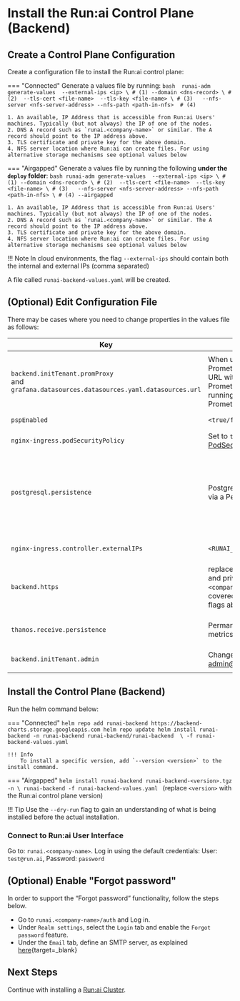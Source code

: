 
# Install the Run:ai Control Plane (Backend) 

## Create a Control Plane Configuration

Create a configuration file to install the Run:ai control plane:

=== "Connected"
    Generate a values file by running:
    ``` bash 
    runai-adm generate-values 
        --external-ips <ip> \ # (1)
        --domain <dns-record> \ # (2) 
        --tls-cert <file-name>  --tls-key <file-name> \ # (3)  
        --nfs-server <nfs-server-address> --nfs-path <path-in-nfs>  # (4)
    ```

    1. An available, IP Address that is accessible from Run:ai Users' machines. Typically (but not always) the IP of one of the nodes. 
    2. DNS A record such as `runai.<company-name>` or similar. The A record should point to the IP address above. 
    3. TLS certificate and private key for the above domain.
    4. NFS server location where Run:ai can create files. For using alternative storage mechanisms see optional values below 

=== "Airgapped"
    Generate a values file by running the following __under the `deploy` folder__:
    ``` bash
    runai-adm generate-values 
        --external-ips <ip> \ # (1)
        --domain <dns-record> \ # (2) 
        --tls-cert <file-name>  --tls-key <file-name> \ # (3)  
        --nfs-server <nfs-server-address> --nfs-path <path-in-nfs> \ # (4)
        --airgapped
    ```

    1. An available, IP Address that is accessible from Run:ai Users' machines. Typically (but not always) the IP of one of the nodes. 
    2. DNS A record such as `runai.<company-name>` or similar. The A record should point to the IP address above. 
    3. TLS certificate and private key for the above domain.
    4. NFS server location where Run:ai can create files. For using alternative storage mechanisms see optional values below 

<!-- Where:

* `--tls-` flags relate to the TLS certificate and private key for `<DNS_RECORD>`
* `--nfs` flags relate to NFS server location where Run:ai can create files. For using alternative storage mechanisms see optional values below 
* `--external-ips` relates to the IP address(es) allocated for Run:ai. Typically (but not always) the IP of one of the nodes.  -->

!!! Note
    In cloud environments, the flag `--external-ips` should contain both the internal and external IPs (comma separated)


A file called `runai-backend-values.yaml` will be created.

## (Optional) Edit Configuration File

There may be cases where you need to change properties in the values file as follows:

|  Key     |   Change   | Description |
|----------|----------|-------------| 
||||
| `backend.initTenant.promProxy` <br> and <br> `grafana.datasources.datasources.yaml.datasources.url` | When using an existing Promethues service, replace this URL with the URL of the existing Prometheus service (obtain by running `kubectl get svc` on the Prometheus namespace) | Internal URL to Promethues server |
| `pspEnabled` | `<true/false>` | Set to `true` if using [PodSecurityPolicy](https://kubernetes.io/docs/concepts/policy/pod-security-policy/){target=_blank} | 
| `nginx-ingress.podSecurityPolicy` |  Set to `true` if using [PodSecurityPolicy](https://kubernetes.io/docs/concepts/policy/pod-security-policy/){target=_blank} |
| `postgresql.persistence` | PostgreSQL permanent storage via a Persistent Volume.  | You can either use `storageClassName` to create a PV automatically or set `nfs.server` and `nfs.path` to provide the network file storage for the PV. The folder in the path should be pre-created and have full access rights. This key is now covered under the runai-adm flags above |
| `nginx-ingress.controller.externalIPs` | `<RUNAI_IP_ADDRESS>` | IP address allocated for Run:ai. This key is now covered under the runai-adm flags above  |
| `backend.https` | replace `key` and `crt` with public and private keys for `runai.<company-name>`. This key is now covered under the runai-adm flags above|
| `thanos.receive.persistence` | Permanent storage for Run:ai metrics | See Postgresql persistence above. Can use the same location. This key is now covered under the runai-adm flags above |
| `backend.initTenant.admin` | Change password for admin@run.ai | This user is the master Control Plane administrator | 
|<img width=1300/>|||



## Install the Control Plane (Backend)

Run the helm command below:


=== "Connected"
    ```
    helm repo add runai-backend https://backend-charts.storage.googleapis.com
    helm repo update
    helm install runai-backend -n runai-backend runai-backend/runai-backend  \
        -f runai-backend-values.yaml
    ```

    !!! Info
        To install a specific version, add `--version <version>` to the install command.

=== "Airgapped"
    ```
    helm install runai-backend runai-backend-<version>.tgz -n \
        runai-backend -f runai-backend-values.yaml 
    ```
    (replace `<version>` with the Run:ai control plane version)

!!! Tip
    Use the  `--dry-run` flag to gain an understanding of what is being installed before the actual installation. 

### Connect to Run:ai User Interface

Go to: `runai.<company-name>`. Log in using the default credentials: User: `test@run.ai`, Password: `password`


## (Optional) Enable "Forgot password"

In order to support the “Forgot password” functionality, follow the steps below.

* Go to `runai.<company-name>/auth` and Log in. 
* Under `Realm settings`, select the `Login` tab and enable the `Forgot password` feature.
* Under the `Email` tab, define an SMTP server, as explained [here](https://www.keycloak.org/docs/latest/server_admin/#_email){target=_blank}

## Next Steps

Continue with installing a [Run:ai Cluster](cluster.md).

